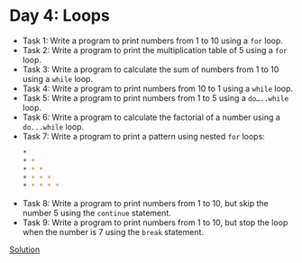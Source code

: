 # Day 4: Loops
* Task 1: Write a program to print numbers from 1 to 10 using a `for` loop.
* Task 2: Write a program to print the multiplication table of 5 using a `for` loop.
* Task 3: Write a program to calculate the sum of numbers from 1 to 10 using a `while` loop.
* Task 4: Write a program to print numbers from 10 to 1 using a `while` loop.
* Task 5: Write a program to print numbers from 1 to 5 using a `do…..while` loop.
* Task 6: Write a program to calculate the factorial of a number using a `do...while` loop.
* Task 7: Write a program to print a pattern using nested `for` loops:
    ```sh
    *
    * *
    * * *
    * * * *
    * * * * *
    ```
* Task 8: Write a program to print numbers from 1 to 10, but skip the number 5 using the `continue` statement.
* Task 9: Write a program to print numbers from 1 to 10, but stop the loop when the number is 7 using the `break` statement.

[Solution](./Day_4_Solution.js)